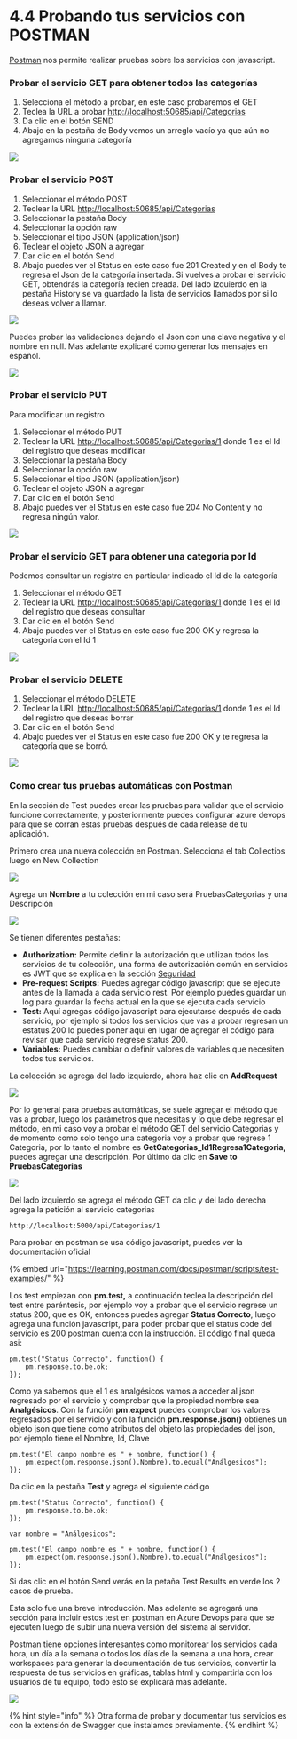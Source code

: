# 4.4 Probando tus servicios con POSTMAN

[Postman](https://www.getpostman.com/) nos permite realizar pruebas sobre los servicios con javascript.

### Probar el servicio GET para obtener todos las categorías

1. Selecciona el método a probar, en este caso probaremos el GET
2. Teclea la URL a probar [http://localhost:50685/api/Categorias](http://localhost:50685/api/Categorias)​
3. Da clic en el botón SEND
4. Abajo en la pestaña de Body vemos un arreglo vacío ya que aún no agregamos ninguna categoría

![](../.gitbook/assets/image%20%28360%29.png)

### Probar el servicio POST

1. Seleccionar el método POST
2. Teclear la URL [http://localhost:50685/api/Categorias](http://localhost:50685/api/Categorias)​
3. Seleccionar la pestaña Body
4. Seleccionar la opción raw
5. Seleccionar el tipo JSON \(application/json\)
6. Teclear el objeto JSON a agregar
7. Dar clic en el botón Send
8. Abajo puedes ver el Status en este caso fue 201 Created y en el Body te regresa el Json de la categoría insertada. Si vuelves a probar el servicio GET, obtendrás la categoría recien creada. Del lado izquierdo en la pestaña History se va guardado la lista de servicios llamados por si lo deseas volver a llamar.

![](../.gitbook/assets/image%20%2844%29.png)

Puedes probar las validaciones dejando el Json con una clave negativa y el nombre en null.​ Mas adelante explicaré como generar los mensajes en español.

![](../.gitbook/assets/image%20%28112%29.png)

### Probar el servicio PUT

Para modificar un registro

1. Seleccionar el método PUT
2. Teclear la URL [http://localhost:50685/api/Categorias/1](http://localhost:50685/api/Categorias) donde 1 es el Id del registro que deseas modificar
3. Seleccionar la pestaña Body
4. Seleccionar la opción raw
5. Seleccionar el tipo JSON \(application/json\)
6. Teclear el objeto JSON a agregar
7. Dar clic en el botón Send
8. Abajo puedes ver el Status en este caso fue 204 No Content y no regresa ningún valor.

![](../.gitbook/assets/image%20%28325%29.png)

### Probar el servicio GET para obtener una categoría por Id

Podemos consultar un registro en particular indicado el Id de la categoría

1. Seleccionar el método GET
2. Teclear la URL [http://localhost:50685/api/Categorias/1](http://localhost:50685/api/Categorias) donde 1 es el Id del registro que deseas consultar
3. Dar clic en el botón Send
4. Abajo puedes ver el Status en este caso fue 200 OK y regresa la categoría con el Id 1

![](../.gitbook/assets/image%20%28404%29.png)

### Probar el servicio DELETE

1. Seleccionar el método DELETE
2. Teclear la URL [http://localhost:50685/api/Categorias/1](http://localhost:50685/api/Categorias) donde 1 es el Id del registro que deseas borrar
3. Dar clic en el botón Send
4. Abajo puedes ver el Status en este caso fue 200 OK y te regresa la categoría que se borró.

![](../.gitbook/assets/image%20%28220%29.png)

### Como crear tus pruebas automáticas con Postman

En la sección de Test puedes crear las pruebas para validar que el servicio funcione correctamente, y posteriormente puedes configurar azure devops para que se corran estas pruebas después de cada release de tu aplicación.

Primero crea una nueva colección en Postman. Selecciona el tab Collectios luego en New Collection

![](../.gitbook/assets/image%20%28377%29.png)

Agrega un **Nombre** a tu colección en mi caso será PruebasCategorias y una Descripción

![](../.gitbook/assets/image%20%28101%29.png)

Se tienen diferentes pestañas:

* **Authorization:** Permite definir la autorización que utilizan todos los servicios de tu colección, una forma de autorización común en servicios es JWT que se explica en la sección [Seguridad](https://abi.gitbook.io/net-core/7.-seguridad)
* **Pre-request Scripts:** Puedes agregar código javascript que se ejecute antes de la llamada a cada servicio rest. Por ejemplo puedes guardar un log para guardar la fecha actual en la que se ejecuta cada servicio
* **Test:** Aquí agregas código javascript para ejecutarse después de cada servicio, por ejemplo si todos los servicios que vas a probar regresan un estatus 200 lo puedes poner aquí en lugar de agregar el código para revisar que cada servicio regrese status 200.
* **Variables:** Puedes cambiar o definir valores de variables que necesiten todos tus servicios.

La colección se agrega del lado izquierdo, ahora haz clic en **AddRequest**

![](../.gitbook/assets/image%20%28180%29.png)

Por lo general para pruebas automáticas, se suele agregar el método que vas a probar, luego los parámetros que necesitas y lo que debe regresar el método, en mi caso voy a probar el método GET del servicio Categorias y de momento como solo tengo una categoria voy a probar que regrese 1 Categoria, por lo tanto el nombre es **GetCategorias\_Id1Regresa1Categoria,** puedes agregar una descripción. Por último da clic en **Save to PruebasCategorias**

![](../.gitbook/assets/image%20%28193%29.png)

Del lado izquierdo se agrega el método GET da clic y del lado derecha agrega la petición al servicio categorias 

```text
http://localhost:5000/api/Categorias/1
```

Para probar en postman se usa código javascript, puedes ver la documentación oficial

{% embed url="https://learning.postman.com/docs/postman/scripts/test-examples/" %}

Los test empiezan con  **pm.test,** a continuación teclea la descripción del test entre paréntesis, por ejemplo voy a probar que el servicio regrese un status 200, que es OK, entonces puedes agregar **Status Correcto**, luego agrega una función javascript, para poder probar que el status code del servicio es 200 postman cuenta con la instrucción. El código final queda asi:

```text
pm.test("Status Correcto", function() {
    pm.response.to.be.ok;
});
```

Como ya sabemos que el 1 es analgésicos vamos a acceder al json regresado por el servicio y comprobar que la propiedad nombre sea **Analgésicos**. Con la función **pm.expect** puedes comprobar los valores regresados por el servicio y con la función **pm.response.json\(\)** obtienes un objeto json que tiene como atributos del objeto las propiedades del json, por ejemplo tiene el Nombre, Id, Clave

```text
pm.test("El campo nombre es " + nombre, function() {
    pm.expect(pm.response.json().Nombre).to.equal("Análgesicos");
});
```

Da clic en la pestaña **Test** y agrega el siguiente código

```text
pm.test("Status Correcto", function() {
    pm.response.to.be.ok;
});

var nombre = "Análgesicos";

pm.test("El campo nombre es " + nombre, function() {
    pm.expect(pm.response.json().Nombre).to.equal("Análgesicos");
});
```

Si das clic en el botón Send verás en la petaña Test Results en verde los 2 casos de prueba.

Esta solo fue una breve introducción. Mas adelante se agregará una sección para incluir estos test en postman en Azure Devops para que se ejecuten luego de subir una nueva versión del sistema al servidor.

Postman tiene opciones interesantes como monitorear los servicios cada hora, un día a la semana o todos los días de la semana a una hora, crear workspaces para generar la documentación de tus servicios, convertir la respuesta de tus servicios en gráficas, tablas html y compartirla con los usuarios de tu equipo, todo esto se explicará mas adelante.

![](../.gitbook/assets/image%20%28162%29.png)

{% hint style="info" %}
Otra forma de probar y documentar tus servicios es con la extensión de Swagger que instalamos previamente.
{% endhint %}

